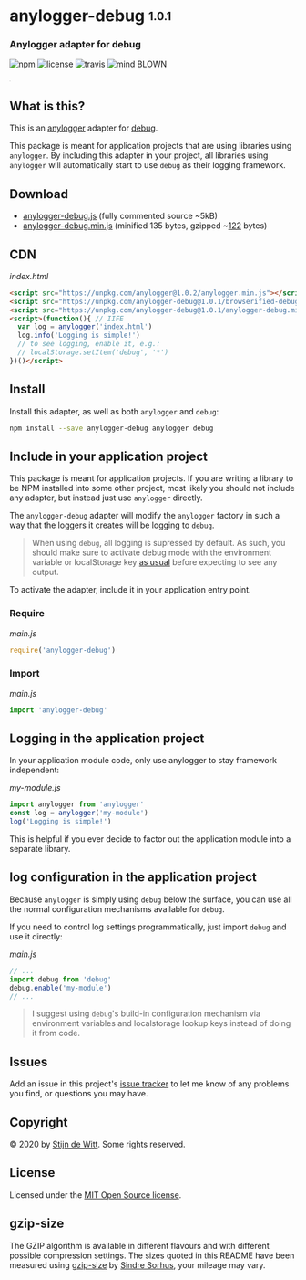 # anylogger-debug <sub><sup>1.0.1</sup></sub>
### Anylogger adapter for debug

[![npm](https://img.shields.io/npm/v/anylogger-debug.svg)](https://npmjs.com/package/anylogger-debug)
[![license](https://img.shields.io/npm/l/anylogger-debug.svg)](https://opensource.org/licenses/MIT)
[![travis](https://img.shields.io/travis/Download/anylogger-debug.svg)](https://travis-ci.org/Download/anylogger-debug)
![mind BLOWN](https://img.shields.io/badge/mind-BLOWN-ff69b4.svg)

<sup><sub><sup><sub>.</sub></sup></sub></sup>

## What is this?
This is an [anylogger](https://npmjs.com/package/anylogger) adapter for [debug](https://npmjs.com/package/debug).

This package is meant for application projects that are using libraries using 
`anylogger`. By including this adapter in your project, all libraries using 
`anylogger` will automatically start to use `debug` as their logging framework.

## Download

* [anylogger-debug.js](https://unpkg.com/anylogger-debug@1.0.1/anylogger-debug.js) 
  (fully commented source ~5kB)
* [anylogger-debug.min.js](https://unpkg.com/anylogger-debug@1.0.1/anylogger-debug.min.js) 
  (minified 135 bytes, gzipped ~[122](#gzip-size) bytes)


## CDN

*index.html*
```html
<script src="https://unpkg.com/anylogger@1.0.2/anylogger.min.js"></script>
<script src="https://unpkg.com/anylogger-debug@1.0.1/browserified-debug-4.1.1.min.js"></script>
<script src="https://unpkg.com/anylogger-debug@1.0.1/anylogger-debug.min.js"></script>
<script>(function(){ // IIFE
  var log = anylogger('index.html')
  log.info('Logging is simple!')
  // to see logging, enable it, e.g.:
  // localStorage.setItem('debug', '*')
})()</script>
```

## Install

Install this adapter, as well as both `anylogger` and `debug`:

```sh
npm install --save anylogger-debug anylogger debug
```

## Include in your application project
This package is meant for application projects. If you are writing a library to
be NPM installed into some other project, most likely you should not include 
any adapter, but instead just use `anylogger` directly.

The `anylogger-debug` adapter will modify the `anylogger` factory in such a way
that the loggers it creates will be logging to `debug`. 

> When using `debug`, all logging is supressed by default. As such, you should make sure to activate debug mode with the environment variable or localStorage key [as usual](https://www.npmjs.com/package/debug#usage) before expecting to see any output. 

To activate the adapter, include it in your application entry point.

### Require

*main.js*
```js
require('anylogger-debug')
```

### Import

*main.js*
```js
import 'anylogger-debug'
```

## Logging in the application project
In your application module code, only use anylogger to stay framework 
independent:

*my-module.js*
```js
import anylogger from 'anylogger'
const log = anylogger('my-module')
log('Logging is simple!')
```

This is helpful if you ever decide to factor out the application module into a
separate library.

## log configuration in the application project

Because `anylogger` is simply using `debug` below the surface, you can use
all the normal configuration mechanisms available for `debug`.

If you need to control log settings programmatically, just import `debug` and
use it directly:

*main.js*
```js
// ...
import debug from 'debug'
debug.enable('my-module')
// ...
```

> I suggest using `debug`'s build-in configuration mechanism via environment variables and localstorage lookup keys instead of doing it from code.

## Issues

Add an issue in this project's 
[issue tracker](https://github.com/download/anylogger-debug/issues) 
to let me know of any problems you find, or questions you may have.


## Copyright

© 2020 by [Stijn de Witt](https://stijndewitt.com). Some rights reserved.


## License

Licensed under the [MIT Open Source license](https://opensource.org/licenses/MIT).

## gzip-size
The GZIP algorithm is available in different flavours and with different 
possible compression settings. The sizes quoted in this README have been
measured using [gzip-size](https://npmjs.com/package/gzip-size) 
by [Sindre Sorhus](https://github.com/sindresorhus), your mileage may vary.
